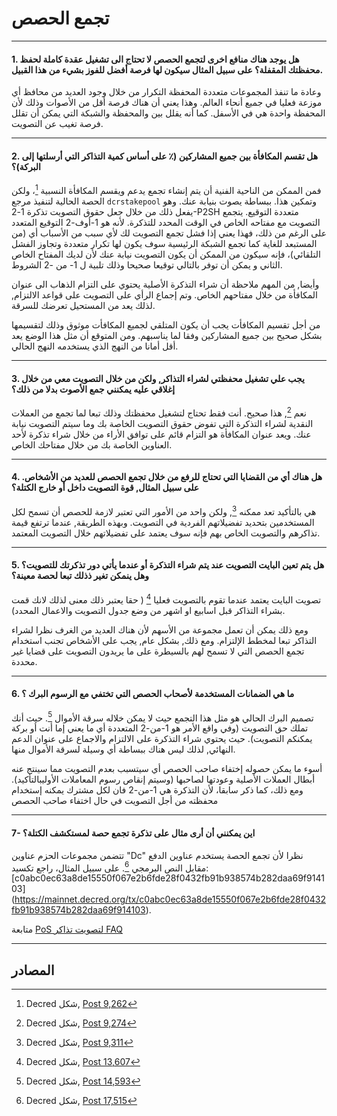 # <i class="fa fa-life-ring"></i> تجمع الحصص

---

#### 1. هل يوجد هناك منافع اخرى لتجمع الحصص لا تحتاج الى تشغيل عقدة كاملة لحفظ محفظتك المقفلة؟ على سبيل المثال سيكون لها فرصة أفضل للفوز بشيء من هذا القبيل.

وعادة ما تنفذ المجموعات متعددة المحفظة التكرار من خلال وجود العديد من محافظ أي موزعة فعليا في جميع أنحاء العالم. وهذا يعني أن هناك فرصة أقل من الأصوات وذلك لأن المحفظة واحدة هي في الأسفل. كما أنه يقلل بين والمحفظة والشبكة التي يمكن أن تقلل فرصة تغيب عن التصويت.

---

#### 2. هل تقسم المكافأة بين جميع المشاركين (٪ على أساس كمية التذاكر التي أرسلتها إلى البركة)؟

فمن الممكن من الناحية الفنية أن يتم إنشاء تجمع يدعم ويقسم المكافأة النسبية [^ 9262]، ولكن الحصة الحالية لتنفيذ مرجع `dcrstakepool` وتمكين هذا. ببساطة يصوت بنيابة عنك. وهو يفعل ذلك من خلال جعل حقوق التصويت تذكرة 1-2-P2SH متعددة التوقيع. يتجمع التصويت مع مفتاحه الخاص في الوقت المحدد للتذكرة. لأنه هو 1-أوف-2 التوقيع المتعدد على الرغم من ذلك، فهذا يعني إذا فشل تجمع التصويت لك لأي سبب من الأسباب أي (من المستبعد للغاية كما تجمع الشبكة الرئيسية سوف يكون لها تكرار متعددة وتجاوز الفشل التلقائي)، فإنه سيكون من الممكن أن يكون التصويت نيابة عنك لأن لديك المفتاح الخاص الثاني و يمكن أن توفر بالتالي توقيعا صحيحا وذلك تلبية ل 1- من -2 الشروط.

وأيضا, من المهم ملاحظة أن شراء التذكرة الأصلية يحتوي على التزام الذهاب الى عنوان المكافأة من خلال مفتاحهم الخاص. وتم إجماع الرأي على التصويت على قواعد الالتزام, لذلك يعد من المستحيل تعرضك للسرقة.

من أجل تقسيم المكافأت يجب أن يكون المتلقي لجميع المكافأت موثوق وذلك لتقسيمها بشكل صحيح بين جميع المشاركين وفقا لما يناسبهم. ومن المتوقع أن مثل هذا الوضع يعد أقل أمانا من النهج الذي يستخدمه النهج الحالي.

---

#### 3. يجب علي تشغيل محفظتي لشراء التذاكر, ولكن من خلال التصويت معي من خلال إغلاقي عليه يمكنني جمع الأصوت بدلا من ذلك؟

نعم [^9274], هذا صحيح. أنت فقط تحتاج لتشغيل محفظتك وذلك تبعا لما تجمع من العملات النقدية لشراء التذكرة التي تفوض حقوق التصويت الخاصة بك وما سيتم التصويت نيابة عنك. ويعد عنوان المكافأة هو التزام قائم على توافق الأراء من خلال شراء تذكرة لأحد العناوين الخاصة بك من خلال مفتاحك الخاص.

---

#### 4. هل هناك أي من القضايا التي تحتاج للرفع من خلال تجمع الحصص للعديد من الأشخاص. على سبيل المثال, قوة التصويت داخل أو خارج الكتلة؟

هي بالتأكيد تعد ممكنه [^9311], ولكن واحد من الأمور التي تعتبر لازمة للحصص أن تسمح لكل المستخدمين بتحديد تفضيلاتهم الفردية في التصويت. وبهذه الطريقة, عندما ترتفع قيمة تذاكرهم والتصويت الخاص بهم فإنه سوف يعتمد على تفضيلاتهم خلال التصويت المعتمد.

---

#### 5. هل يتم تعين البايت التصويت عند يتم شراء التذكرة أو عندما يأتي دور تذكرتك للتصويت؟ وهل ينمكن تغير ذذلك تبعا لحصة معينة؟

تصويت البايت يعتمد عندما تقوم بالتصويت فعليا [^13607] ( حقا يعتبر ذلك معنى لذلك لانك قمت بشراء التذاكر قبل اسابيع او اشهر من وضع جدول التصويت والاعمال المحدد).

ومع ذلك يمكن أن تعمل مجموعة من الأسهم لأن هناك العديد من الغرف نظرا لشراء التذاكر تبعا لمخطط الإلتزام. ومع ذلك, بشكل عام, يجب على الأشخاص تجنب استخدام تجمع الحصص التي لا تسمح لهم بالسيطرة على ما يريدون التصويت على قضايا غير محددة.

---

#### 6. ما هي الضمانات المستخدمة لأصحاب الحصص التي تختفي مع الرسوم البرك ؟

تصميم البرك الحالي هو مثل هذا التجمع حيث لا يمكن خلاله سرقة الأموال [^14593]. حيث أنك تملك حق التصويت (وفي واقع الأمر هو  1-من-2 المتعددة أي ما يعني إما أنت أو بركة يمكنكم التصويت). حيث يحتوي شراء التذكرة على الالتزام والاجماع على عنوان الدعم النهائي, لذلك ليس هناك ببساطة أي وسيلة لسرقة الأموال منها.

 أسوء ما يمكن حصوله إختفاء صاحب الحصص أي سيتسبب بعدم التصويت مما سينتج عنه أبطال العملات الأصلية وعودتها لصاحبها (وسيتم إنقاص رسوم المعاملات الأوليبالتأكيد). ومع ذلك، كما ذكر سابقا، لأن التذكرة هي 1-من-2  فان لكل مشترك يمكنه إستخدام محفظته  من أجل التصويت في حال اختفاء صاحب الحصص

---

#### 7- اين يمكنني أن أرى مثال على تذكرة تجمع حصة لمستكشف الكتلة؟

تتضمن مجموعات الحزم عناوين "Dc" نظرا لأن تجمع الحصة يستخدم عناوين الدفع مقابل النص البرمجي [^ 17515]. على سبيل المثال، راجع تكسيد: [c0abc0ec63a8de15550f067e2b6fde28f0432fb91b938574b282daa69f914103] (https://mainnet.decred.org/tx/c0abc0ec63a8de15550f067e2b6fde28f0432fb91b938574b282daa69f914103).

متابعة  [PoS لتصويت تذاكر FAQ](/faq/proof-of-stake/voting-tickets.md)

---

## <i class="fa fa-book"></i> المصادر

[^9262]: Decred شكل, [Post 9,262](https://forum.decred.org/threads/626/#post-9262)
[^9274]: Decred شكل, [Post 9,274](https://forum.decred.org/threads/626/#post-9274)
[^9311]: Decred شكل, [Post 9,311](https://forum.decred.org/threads/582/page-2#post-9311)
[^13607]: Decred شكل, [Post 13,607](https://forum.decred.org/threads/1236/#post-13607)
[^14593]: Decred شكل, [Post 14,593](https://forum.decred.org/threads/1321/#post-14593)
[^17515]: Decred شكل, [Post 17,515](https://forum.decred.org/threads/1289/#post-17515)
